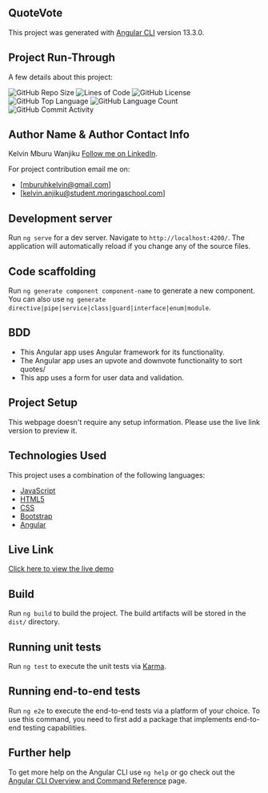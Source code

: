 ## QuoteVote

This project was generated with [Angular CLI](https://github.com/angular/angular-cli) version 13.3.0.

## Project Run-Through
A few details about this project:

![GitHub Repo Size](https://img.shields.io/github/repo-size/kelvinmburu/vote-a-quote)
![Lines of Code](https://img.shields.io/tokei/lines/github/kelvinmburu/vote-a-quote)
![GitHub License](https://img.shields.io/github/license/kelvinmburu/vote-a-quote)
![GitHub Top Language](https://img.shields.io/github/languages/top/kelvinmburu/vote-a-quote)
![GitHub Language Count](https://img.shields.io/github/languages/count/kelvinmburu/vote-a-quote)
![GitHub Commit Activity](https://img.shields.io/github/commit-activity/w/kelvinmburu/vote-a-quote)

## Author Name & Author Contact Info

Kelvin Mburu Wanjiku
[Follow me on LinkedIn](https://www.linkedin.com/in/kelvin-m-560a25135/).

For project contribution email me on:

- [mburuhkelvin@gmail.com]
- [kelvin.anjiku@student.moringaschool.com]

## Development server

Run `ng serve` for a dev server. Navigate to `http://localhost:4200/`. The application will automatically reload if you change any of the source files.

## Code scaffolding

Run `ng generate component component-name` to generate a new component. You can also use `ng generate directive|pipe|service|class|guard|interface|enum|module`.

## BDD

- This Angular app uses Angular framework for its functionality.
- The Angular app uses an upvote and downvote functionality to sort quotes/
- This app uses a form for user data and validation.

## Project Setup

This webpage doesn't require any setup information. Please use the live link version to preview it.

## Technologies Used

This project uses a combination of the following languages:

- [JavaScript](https://developer.mozilla.org/en-US/docs/Web/JavaScript)
- [HTML5](https://developer.mozilla.org/en-US/docs/Web/HTML)
- [CSS](https://developer.mozilla.org/en-US/docs/Web/CSS)
- [Bootstrap](https://getbootstrap.com/docs/5.1/getting-started/introduction/)
- [Angular](https://angular.io/guide/what-is-angular)

## Live Link

[Click here to view the live demo](https://kelvinmburu.github.io/vote-a-quote/)

## Build

Run `ng build` to build the project. The build artifacts will be stored in the `dist/` directory.

## Running unit tests

Run `ng test` to execute the unit tests via [Karma](https://karma-runner.github.io).

## Running end-to-end tests

Run `ng e2e` to execute the end-to-end tests via a platform of your choice. To use this command, you need to first add a package that implements end-to-end testing capabilities.

## Further help

To get more help on the Angular CLI use `ng help` or go check out the [Angular CLI Overview and Command Reference](https://angular.io/cli) page.
